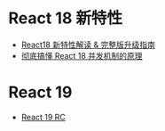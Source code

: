 # React 18 新特性

* [React18 新特性解读 & 完整版升级指南](https://juejin.cn/post/7094037148088664078)
* [彻底搞懂 React 18 并发机制的原理](https://mp.weixin.qq.com/s/zBThYraVvJMNhMpFXC6wJA)

# React 19
* [React 19 RC](https://zh-hans.react.dev/blog/2024/04/25/react-19)
